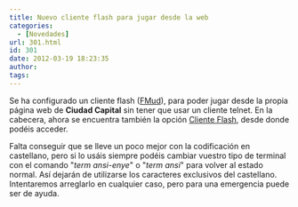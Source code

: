 ```yaml
---
title: Nuevo cliente flash para jugar desde la web
categories:
  - [Novedades]
url: 301.html
id: 301
date: 2012-03-19 18:23:35
author:
tags:
---
```


Se ha configurado un cliente flash ([FMud](http://bc-dev.net/projects/fmud/)), para poder jugar desde la propia página web de **Ciudad Capital** sin tener que usar un cliente telnet. En la cabecera, ahora se encuentra también la opción [Cliente Flash](http://www.ciudadcapital.net/jugar/), desde donde podéis acceder.

Falta conseguir que se lleve un poco mejor con la codificación en castellano, pero si lo usáis siempre podéis cambiar vuestro tipo de terminal con el comando "_term ansi-enye_" o "_term ansi_" para volver al estado normal. Así dejarán de utilizarse los caracteres exclusivos del castellano. Intentaremos arreglarlo en cualquier caso, pero para una emergencia puede ser de ayuda.